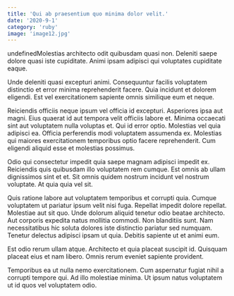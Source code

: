 ```yaml
---
title: 'Qui ab praesentium quo minima dolor velit.'
date: '2020-9-1'
category: 'ruby'
image: 'image12.jpg'
---
```


undefinedMolestias architecto odit quibusdam quasi non. Deleniti saepe dolore quasi iste cupiditate. Animi ipsam adipisci qui voluptates cupiditate eaque.
 Unde deleniti quasi excepturi animi. Consequuntur facilis voluptatem distinctio et error minima reprehenderit facere. Quia incidunt et dolorem eligendi. Est vel exercitationem sapiente omnis similique eum et neque.
 Reiciendis officiis neque ipsum vel officia id excepturi. Asperiores ipsa aut magni. Eius quaerat id aut tempora velit officiis labore et. Minima occaecati sint aut voluptatem nulla voluptas et. Qui id error optio. Molestias vel quia adipisci ea.
Officia perferendis modi voluptatem assumenda ex. Molestias qui maiores exercitationem temporibus optio facere reprehenderit. Cum eligendi aliquid esse et molestias possimus.
 Odio qui consectetur impedit quia saepe magnam adipisci impedit ex. Reiciendis quis quibusdam illo voluptatem rem cumque. Est omnis ab ullam dignissimos sint et et. Sit omnis quidem nostrum incidunt vel nostrum voluptate. At quia quia vel sit.
 Quis ratione labore aut voluptatem temporibus et corrupti quia. Cumque voluptatem ut pariatur ipsum velit nisi fuga. Repellat impedit dolore repellat. Molestiae aut sit quo. Unde dolorum aliquid tenetur odio beatae architecto. Aut corporis expedita natus mollitia commodi.
Non blanditiis sunt. Nam necessitatibus hic soluta dolores iste distinctio pariatur sed numquam. Tenetur delectus adipisci ipsam ut quia. Debitis sapiente ut et animi eum.
 Est odio rerum ullam atque. Architecto et quia placeat suscipit id. Quisquam placeat eius et nam libero. Omnis rerum eveniet sapiente provident.
 Temporibus ea ut nulla nemo exercitationem. Cum aspernatur fugiat nihil a corrupti tempore qui. Ad illo molestiae minima. Ut ipsum natus voluptatem ut id quos vel voluptatem odio.

